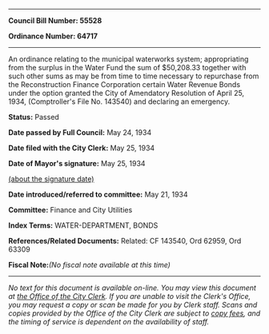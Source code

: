 

********

**Council Bill Number: 55528**
   
**Ordinance Number: 64717**
********

 An ordinance relating to the municipal waterworks system; appropriating from the surplus in the Water Fund the sum of $50,208.33 together with such other sums as may be from time to time necessary to repurchase from the Reconstruction Finance Corporation certain Water Revenue Bonds under the option granted the City of Amendatory Resolution of April 25, 1934, (Comptroller's File No. 143540) and declaring an emergency.

**Status:** Passed
   
**Date passed by Full Council:** May 24, 1934
   
**Date filed with the City Clerk:** May 25, 1934
   
**Date of Mayor's signature:** May 25, 1934
   
[(about the signature date)](/~public/approvaldate.htm)
   
   
   
**Date introduced/referred to committee:** May 21, 1934
   
**Committee:** Finance and City Utilities
   
   
**Index Terms:** WATER-DEPARTMENT, BONDS

**References/Related Documents:** Related: CF 143540, Ord 62959, Ord 63309

**Fiscal Note:**_(No fiscal note available at this time)_
********

_No text for this document is available on-line. You may view this document at [the Office of the City Clerk](http://www.seattle.gov/leg/clerk/contactUs.htm). If you are unable to visit the Clerk's Office, you may request a copy or scan be made for you by Clerk staff. Scans and copies provided by the Office of the City Clerk are subject to [copy fees](http://clerk.seattle.gov/~public/clerkfees.htm), and the timing of service is dependent on the availability of staff._

